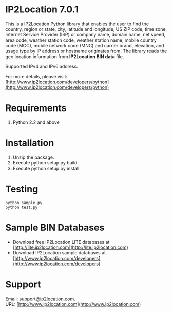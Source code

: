 # IP2Location 7.0.1


This is a IP2Location Python library that enables the user to find the country, region or state, city, latitude and longitude, US ZIP code, time zone, Internet Service Provider (ISP) or company name, domain name, net speed, area code, weather station code, weather station name, mobile country code (MCC), mobile network code (MNC) and carrier brand, elevation, and usage type by IP address or hostname originates from. The library reads the geo location information
from **IP2Location BIN data** file.

Supported IPv4 and IPv6 address.

For more details, please visit:
[http://www.ip2location.com/developers/python](http://www.ip2location.com/developers/python)

# Requirements
1. Python 2.2 and above

# Installation
1. Unzip the package.
2. Execute python setup.py build
3. Execute python setup.py install

# Testing
    python sample.py
    python test.py

# Sample BIN Databases
* Download free IP2Location LITE databases at [http://lite.ip2location.com](http://lite.ip2location.com)  
* Download IP2Location sample databases at [http://www.ip2location.com/developers](http://www.ip2location.com/developers)

# Support
Email: support@ip2location.com.  
URL: [http://www.ip2location.com](http://www.ip2location.com)
